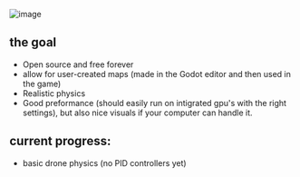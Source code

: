 ![image](https://github.com/user-attachments/assets/d0d7b100-aae6-4765-9fa3-80c42758923e)

## the goal
- Open source and free forever
- allow for user-created maps (made in the Godot editor and then used in the game)
- Realistic physics
- Good preformance (should easily run on intigrated gpu's with the right settings), but also nice visuals if your computer can handle it.

## current progress:
- basic drone physics (no PID controllers yet)
